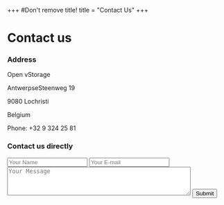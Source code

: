 +++
#Don't remove title!
title = "Contact Us"
+++

# Contact us

### Address
Open vStorage


AntwerpseSteenweg 19

9080 Lochristi

Belgium

Phone: +32 9 324 25 81

### Contact us directly

<form id="contact-form" action="http://formspree.io/info@openvstorage.com" method="POST" class="col-md-6">
    <input type="hidden" name="_next" value="/post/thanks" />
    <input type="hidden" name="_subject" value="Message from Open vStorage wesbite" />
    <input type="text" name="_gotcha" style="display:none" />
    <input type="text" name="name" placeholder="Your Name" class="form-control">
    <input type="email" name="_replyto" placeholder="Your E-mail" class="form-control">
    <textarea rows="4" cols="50" name="message" placeholder="Your Message" class="form-control"></textarea> 
    <button  type="submit" value="Send" class="btn btn-success">Submit</button>
</form>